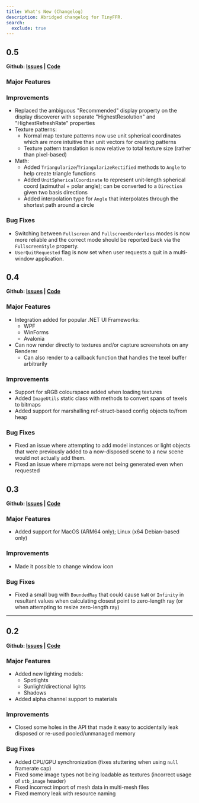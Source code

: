 ```yaml
---
title: What's New (Changelog)
description: Abridged changelog for TinyFFR.
search:
  exclude: true
---
```


## 0.5

__Github: [Issues](https://github.com/Egodystonic/TinyFFR/milestone/5?closed=1) | [Code](https://github.com/Egodystonic/TinyFFR/releases/tag/v0.5.0)__

### Major Features



### Improvements

* Replaced the ambiguous "Recommended" display property on the display discoverer with separate "HighestResolution" and "HighestRefreshRate" properties
* Texture patterns:
	* Normal map texture patterns now use unit spherical coordinates which are more intuitive than unit vectors for creating patterns
	* Texture pattern translation is now relative to total texture size (rather than pixel-based)
* Math:
	* Added `Triangularize`/`TriangularizeRectified` methods to `Angle` to help create triangle functions
	* Added `UnitSphericalCoordinate` to represent unit-length spherical coord (azimuthal + polar angle); can be converted to a `Direction` given two basis directions
	* Added interpolation type for `Angle` that interpolates through the shortest path around a circle

### Bug Fixes

* Switching between `Fullscreen` and `FullscreenBorderless` modes is now more reliable and the correct mode should be reported back via the `FullscreenStyle` property.
* `UserQuitRequested` flag is now set when user requests a quit in a multi-window application.

## 0.4

__Github: [Issues](https://github.com/Egodystonic/TinyFFR/milestone/4?closed=1) | [Code](https://github.com/Egodystonic/TinyFFR/releases/tag/v0.4.0)__

### Major Features

* Integration added for popular .NET UI Frameworks:
	* WPF
	* WinForms
	* Avalonia
* Can now render directly to textures and/or capture screenshots on any Renderer
	* Can also render to a callback function that handles the texel buffer arbitrarily

### Improvements

* Support for sRGB colourspace added when loading textures
* Added `ImageUtils` static class with methods to convert spans of texels to bitmaps
* Added support for marshalling ref-struct-based config objects to/from heap

### Bug Fixes

* Fixed an issue where attempting to add model instances or light objects that were previously added to a now-disposed scene to a new scene would not actually add them.
* Fixed an issue where mipmaps were not being generated even when requested

## 0.3

__Github: [Issues](https://github.com/Egodystonic/TinyFFR/milestone/2?closed=1) | [Code](https://github.com/Egodystonic/TinyFFR/releases/tag/v0.3.0)__

### Major Features

* Added support for MacOS (ARM64 only); Linux (x64 Debian-based only)

### Improvements

* Made it possible to change window icon

### Bug Fixes

* Fixed a small bug with `BoundedRay` that could cause `NaN` or `Infinity` in resultant values when calculating closest point to zero-length ray (or when attempting to resize zero-length ray)

----

## 0.2

__Github: [Issues](https://github.com/Egodystonic/TinyFFR/issues?q=is%3Aissue%20milestone%3A%22Release%20v0.2%22%20) | [Code](https://github.com/Egodystonic/TinyFFR/releases/tag/v0.2.0)__

### Major Features

* Added new lighting models:
	* Spotlights
	* Sunlight/directional lights
	* Shadows
* Added alpha channel support to materials

### Improvements

* Closed some holes in the API that made it easy to accidentally leak disposed or re-used pooled/unmanaged memory

### Bug Fixes

* Added CPU/GPU synchronization (fixes stuttering when using `null` framerate cap)
* Fixed some image types not being loadable as textures (incorrect usage of `stb_image` header)
* Fixed incorrect import of mesh data in multi-mesh files
* Fixed memory leak with resource naming